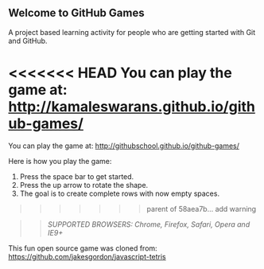 ## Welcome to GitHub Games

A project based learning activity for people who are getting started with Git and GitHub.

<<<<<<< HEAD
You can play the game at: http://kamaleswarans.github.io/github-games/
=======
You can play the game at: http://githubschool.github.io/github-games/

Here is how you play the game:
1. Press the space bar to get started.
2. Press the up arrow to rotate the shape.
3. The goal is to create complete rows with now empty spaces.
>>>>>>> parent of 58aea7b... add warning

>> _*SUPPORTED BROWSERS*: Chrome, Firefox, Safari, Opera and IE9+_

This fun open source game was cloned from: https://github.com/jakesgordon/javascript-tetris
